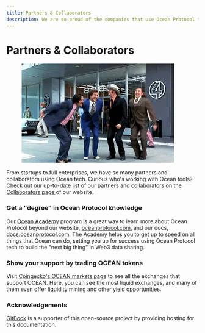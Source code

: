 ```yaml
---
title: Partners & Collaborators
description: We are so proud of the companies that use Ocean Protocol tools!
---
```


# Partners & Collaborators

<figure><img src="../.gitbook/assets/anchorman-teamwork.gif" alt=""><figcaption></figcaption></figure>

From startups to full enterprises, we have so many partners and collaborators using Ocean tech. Curious who's working with Ocean tools? Check out our up-to-date list of our partners and collaborators on the [Collaborators page ](https://oceanprotocol.com/collaborators)of our website.

### Get a "degree" in Ocean Protocol knowledge

Our [Ocean Academy](https://oceanacademy.io/) program is a great way to learn more about Ocean Protocol beyond our website, [oceanprotocol.com](https://www.oceanprotocol.com), and our docs, [docs.oceanprotocol.com](https://docs.oceanprotocol.com). The Academy helps you to get up to speed on all things that Ocean can do, setting you up for success using Ocean Protocol tech to build the "next big thing" in Web3 data sharing.

### Show your support by trading OCEAN tokens

Visit [Coingecko's OCEAN markets page](https://www.coingecko.com/en/coins/ocean-protocol#markets) to see all the exchanges that support OCEAN. Here, you can see the most liquid exchanges, and many of them even offer liquidity mining and other yield opportunities.

### Acknowledgements

[GitBook](https://www.gitbook.com/) is a supporter of this open-source project by providing hosting for this documentation.
